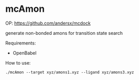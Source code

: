 # mcAmon
OP: https://github.com/andersx/mcdock

generate non-bonded amons for transition state search

Requirements:<br/>
* OpenBabel

How to use:
```
./mcAmon --target xyz/amons1.xyz --ligand xyz/amons3.xyz
```
